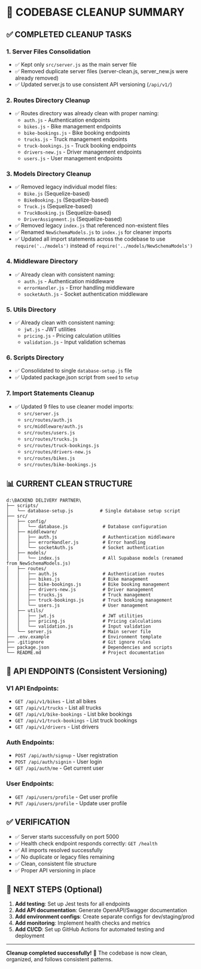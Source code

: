 # 🧹 CODEBASE CLEANUP SUMMARY

## ✅ COMPLETED CLEANUP TASKS

### 1. **Server Files Consolidation**
- ✅ Kept only `src/server.js` as the main server file
- ✅ Removed duplicate server files (server-clean.js, server_new.js were already removed)
- ✅ Updated server.js to use consistent API versioning (`/api/v1/`)

### 2. **Routes Directory Cleanup**
- ✅ Routes directory was already clean with proper naming:
  - `auth.js` - Authentication endpoints
  - `bikes.js` - Bike management endpoints  
  - `bike-bookings.js` - Bike booking endpoints
  - `trucks.js` - Truck management endpoints
  - `truck-bookings.js` - Truck booking endpoints
  - `drivers-new.js` - Driver management endpoints
  - `users.js` - User management endpoints

### 3. **Models Directory Cleanup**
- ✅ Removed legacy individual model files:
  - `Bike.js` (Sequelize-based)
  - `BikeBooking.js` (Sequelize-based)
  - `Truck.js` (Sequelize-based)  
  - `TruckBooking.js` (Sequelize-based)
  - `DriverAssignment.js` (Sequelize-based)
- ✅ Removed legacy `index.js` that referenced non-existent files
- ✅ Renamed `NewSchemaModels.js` to `index.js` for cleaner imports
- ✅ Updated all import statements across the codebase to use `require('../models')` instead of `require('../models/NewSchemaModels')`

### 4. **Middleware Directory**
- ✅ Already clean with consistent naming:
  - `auth.js` - Authentication middleware
  - `errorHandler.js` - Error handling middleware
  - `socketAuth.js` - Socket authentication middleware

### 5. **Utils Directory**
- ✅ Already clean with consistent naming:
  - `jwt.js` - JWT utilities
  - `pricing.js` - Pricing calculation utilities
  - `validation.js` - Input validation schemas

### 6. **Scripts Directory**
- ✅ Consolidated to single `database-setup.js` file
- ✅ Updated package.json script from `seed` to `setup`

### 7. **Import Statements Cleanup**
- ✅ Updated 9 files to use cleaner model imports:
  - `src/server.js`
  - `src/routes/auth.js`
  - `src/middleware/auth.js`
  - `src/routes/users.js`
  - `src/routes/trucks.js`
  - `src/routes/truck-bookings.js`
  - `src/routes/drivers-new.js`
  - `src/routes/bikes.js`
  - `src/routes/bike-bookings.js`

## 📊 CURRENT CLEAN STRUCTURE

```
d:\BACKEND DELIVERY PARTNER\
├── scripts/
│   └── database-setup.js          # Single database setup script
├── src/
│   ├── config/
│   │   └── database.js             # Database configuration
│   ├── middleware/
│   │   ├── auth.js                 # Authentication middleware
│   │   ├── errorHandler.js         # Error handling
│   │   └── socketAuth.js           # Socket authentication
│   ├── models/
│   │   └── index.js                # All Supabase models (renamed from NewSchemaModels.js)
│   ├── routes/
│   │   ├── auth.js                 # Authentication routes
│   │   ├── bikes.js                # Bike management
│   │   ├── bike-bookings.js        # Bike booking management
│   │   ├── drivers-new.js          # Driver management
│   │   ├── trucks.js               # Truck management
│   │   ├── truck-bookings.js       # Truck booking management
│   │   └── users.js                # User management
│   ├── utils/
│   │   ├── jwt.js                  # JWT utilities
│   │   ├── pricing.js              # Pricing calculations
│   │   └── validation.js           # Input validation
│   └── server.js                   # Main server file
├── .env.example                    # Environment template
├── .gitignore                      # Git ignore rules
├── package.json                    # Dependencies and scripts
└── README.md                       # Project documentation
```

## 🚀 API ENDPOINTS (Consistent Versioning)

### V1 API Endpoints:
- `GET /api/v1/bikes` - List all bikes
- `GET /api/v1/trucks` - List all trucks  
- `GET /api/v1/bike-bookings` - List bike bookings
- `GET /api/v1/truck-bookings` - List truck bookings
- `GET /api/v1/drivers` - List drivers

### Auth Endpoints:
- `POST /api/auth/signup` - User registration
- `POST /api/auth/signin` - User login
- `GET /api/auth/me` - Get current user

### User Endpoints:
- `GET /api/users/profile` - Get user profile
- `PUT /api/users/profile` - Update user profile

## ✅ VERIFICATION

- ✅ Server starts successfully on port 5000
- ✅ Health check endpoint responds correctly: `GET /health`
- ✅ All imports resolved successfully
- ✅ No duplicate or legacy files remaining
- ✅ Clean, consistent file structure
- ✅ Proper API versioning in place

## 🔄 NEXT STEPS (Optional)

1. **Add testing**: Set up Jest tests for all endpoints
2. **Add API documentation**: Generate OpenAPI/Swagger documentation
3. **Add environment configs**: Create separate configs for dev/staging/prod
4. **Add monitoring**: Implement health checks and metrics
5. **Add CI/CD**: Set up GitHub Actions for automated testing and deployment

---

**Cleanup completed successfully!** 🎉
The codebase is now clean, organized, and follows consistent patterns.

